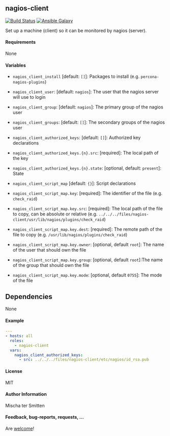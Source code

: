 ## nagios-client

[![Build Status](https://travis-ci.org/Oefenweb/ansible-nagios-client.svg?branch=master)](https://travis-ci.org/Oefenweb/ansible-nagios-client) [![Ansible Galaxy](http://img.shields.io/badge/ansible--galaxy-nagios--client-blue.svg)](https://galaxy.ansible.com/tersmitten/nagios-client)

Set up a machine (client) so it can be monitored by nagios (server).

#### Requirements

None

#### Variables

* `nagios_client_install`  [default: `[]`]: Packages to install (e.g. `percona-nagios-plugins`)
* `nagios_client_user`: [default: `nagios`]: The user that the nagios server will use to login
* `nagios_client_group`: [default: `nagios`]: The primary group of the nagios user
* `nagios_client_groups`: [default: `[]`]: The secondary groups of the nagios user

* `nagios_client_authorized_keys`: [default: `[]`]: Authorized key declarations
* `nagios_client_authorized_keys.{n}.src`: [required]: The local path of the key
* `nagios_client_authorized_keys.{n}.state`: [optional, default: `present`]: State

* `nagios_client_script_map` [default: `{}`]: Script declarations
* `nagios_client_script_map.key`: [required]: The identifier of the file (e.g. `check_raid`)
* `nagios_client_script_map.key.src`: [required]: The local path of the file to copy, can be absolute or relative (e.g. `../../../files/nagios-client/usr/lib/nagios/plugins/check_raid`)
* `nagios_client_script_map.key.dest`: [required]: The remote path of the file to copy (e.g. `/usr/lib/nagios/plugins/check_raid`)
* `nagios_client_script_map.key.owner`: [optional, default `root`]: The name of the user that should own the file
* `nagios_client_script_map.key.group`: [optional, default `root`]:The name of the group that should own the file
* `nagios_client_script_map.key.mode`: [optional, default `0755`]: The mode of the file

## Dependencies

None

#### Example

```yaml
---
- hosts: all
  roles:
    - nagios-client
  vars:
    nagios_client_authorized_keys:
      - src: ../../../files/nagios-client/etc/nagios/id_rsa.pub
```

#### License

MIT

#### Author Information

Mischa ter Smitten

#### Feedback, bug-reports, requests, ...

Are [welcome](https://github.com/Oefenweb/ansible-nagios-client/issues)!

